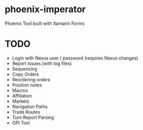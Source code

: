 # phoenix-imperator
Phoenix Tool built with Xamarin Forms 

# TODO

- Login with Nexus user / password (requires Nexus changes)
- Report Issues (with log files)
- Sequencing
- Copy Orders
- Reordering orders
- Position notes
- Macros
- Affiliation
- Markets
- Navigation Paths
- Trade Routes
- Turn Report Parsing
- GPI Tool
